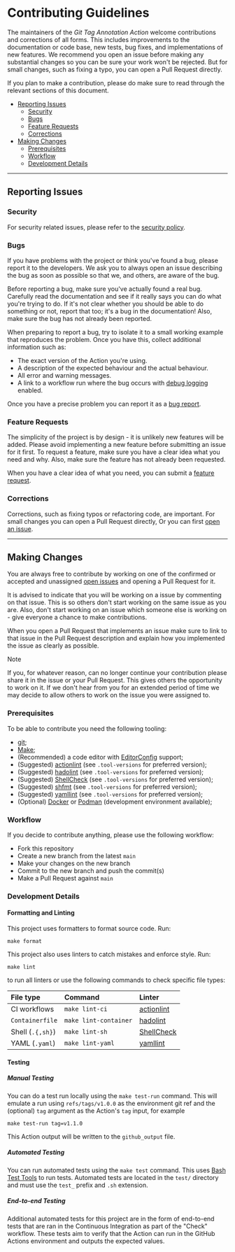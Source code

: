<!-- SPDX-License-Identifier: CC0-1.0 -->

# Contributing Guidelines

The maintainers of the _Git Tag Annotation Action_ welcome contributions and
corrections of all forms. This includes improvements to the documentation or
code base, new tests, bug fixes, and implementations of new features. We
recommend you open an issue before making any substantial changes so you can be
sure your work won't be rejected. But for small changes, such as fixing a typo,
you can open a Pull Request directly.

If you plan to make a contribution, please do make sure to read through the
relevant sections of this document.

- [Reporting Issues](#reporting-issues)
  - [Security](#security)
  - [Bugs](#bugs)
  - [Feature Requests](#feature-requests)
  - [Corrections](#corrections)
- [Making Changes](#making-changes)
  - [Prerequisites](#prerequisites)
  - [Workflow](#workflow)
  - [Development Details](#development-details)

---

## Reporting Issues

### Security

For security related issues, please refer to the [security policy].

### Bugs

If you have problems with the project or think you've found a bug, please report
it to the developers. We ask you to always open an issue describing the bug as
soon as possible so that we, and others, are aware of the bug.

Before reporting a bug, make sure you've actually found a real bug. Carefully
read the documentation and see if it really says you can do what you're trying
to do. If it's not clear whether you should be able to do something or not,
report that too; it's a bug in the documentation! Also, make sure the bug has
not already been reported.

When preparing to report a bug, try to isolate it to a small working example
that reproduces the problem. Once you have this, collect additional information
such as:

- The exact version of the Action you're using.
- A description of the expected behaviour and the actual behaviour.
- All error and warning messages.
- A link to a workflow run where the bug occurs with [debug logging] enabled.

Once you have a precise problem you can report it as a [bug report].

### Feature Requests

The simplicity of the project is by design - it is unlikely new features will be
added. Please avoid implementing a new feature before submitting an issue for it
first. To request a feature, make sure you have a clear idea what you need and
why. Also, make sure the feature has not already been requested.

When you have a clear idea of what you need, you can submit a [feature request].

### Corrections

Corrections, such as fixing typos or refactoring code, are important. For small
changes you can open a Pull Request directly, Or you can first [open an issue].

---

## Making Changes

You are always free to contribute by working on one of the confirmed or accepted
and unassigned [open issues] and opening a Pull Request for it.

It is advised to indicate that you will be working on a issue by commenting on
that issue. This is so others don't start working on the same issue as you are.
Also, don't start working on an issue which someone else is working on - give
everyone a chance to make contributions.

When you open a Pull Request that implements an issue make sure to link to that
issue in the Pull Request description and explain how you implemented the issue
as clearly as possible.

> [!NOTE]
> If you, for whatever reason, can no longer continue your contribution please
> share it in the issue or your Pull Request. This gives others the opportunity
> to work on it. If we don't hear from you for an extended period of time we may
> decide to allow others to work on the issue you were assigned to.

### Prerequisites

To be able to contribute you need the following tooling:

- [git];
- [Make];
- (Recommended) a code editor with [EditorConfig] support;
- (Suggested) [actionlint] (see `.tool-versions` for preferred version);
- (Suggested) [hadolint] (see `.tool-versions` for preferred version);
- (Suggested) [ShellCheck] (see `.tool-versions` for preferred version);
- (Suggested) [shfmt] (see `.tool-versions` for preferred version);
- (Suggested) [yamllint] (see `.tool-versions` for preferred version);
- (Optional) [Docker] or [Podman] (development environment available);

### Workflow

If you decide to contribute anything, please use the following workflow:

- Fork this repository
- Create a new branch from the latest `main`
- Make your changes on the new branch
- Commit to the new branch and push the commit(s)
- Make a Pull Request against `main`

### Development Details

#### Formatting and Linting

This project uses formatters to format source code. Run:

```shell
make format
```

This project also uses linters to catch mistakes and enforce style. Run:

```shell
make lint
```

to run all linters or use the following commands to check specific file types:

| File type        | Command               | Linter       |
| :--------------- | :-------------------- | :----------- |
| CI workflows     | `make lint-ci`        | [actionlint] |
| `Containerfile`  | `make lint-container` | [hadolint] |
| Shell (`.{,sh}`) | `make lint-sh`        | [ShellCheck] |
| YAML (`.yaml`)   | `make lint-yaml`      | [yamllint]   |

#### Testing

##### Manual Testing

You can do a test run locally using the `make test-run` command. This will
emulate a run using `refs/tags/v1.0.0` as the environment git ref and the
(optional) `tag` argument as the Action's `tag` input, for example

```shell
make test-run tag=v1.1.0
```

This Action output will be written to the `github_output` file.

##### Automated Testing

You can run automated tests using the `make test` command. This uses [Bash Test
Tools] to run tests. Automated tests are located in the `test/` directory and
must use the `test_` prefix and `.sh` extension.

##### End-to-end Testing

Additional automated tests for this project are in the form of end-to-end tests
that are ran in the Continuous Integration as part of the "Check" workflow.
These tests aim to verify that the Action can run in the GitHub Actions
environment and outputs the expected values.

[actionlint]: https://github.com/rhysd/actionlint
[bash test tools]: https://thorsteinssonh.github.io/bash_test_tools/
[bug report]: https://github.com/ericcornelissen/git-tag-annotation-action/issues/new?labels=bug
[debug logging]: https://docs.github.com/en/actions/managing-workflow-runs/enabling-debug-logging
[docker]: https://www.docker.com/
[editorconfig]: https://editorconfig.org/
[feature request]: https://github.com/ericcornelissen/git-tag-annotation-action/issues/new?labels=enhancement
[git]: https://git-scm.com/
[hadolint]: https://github.com/hadolint/hadolint
[make]: https://www.gnu.org/software/make/
[open an issue]: https://github.com/ericcornelissen/git-tag-annotation-action/issues/new
[open issues]: https://github.com/ericcornelissen/git-tag-annotation-action/issues?q=is%3Aissue+is%3Aopen+no%3Aassignee
[podman]: https://podman.io/
[security policy]: ./SECURITY.md
[shellcheck]: https://github.com/koalaman/shellcheck
[shfmt]: https://github.com/mvdan/sh
[yamllint]: https://github.com/adrienverge/yamllint
